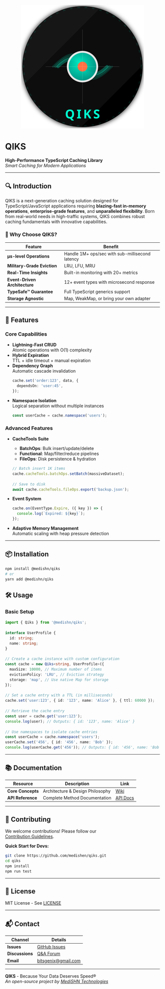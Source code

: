 <p align="center">
  <img src="./docs/logo.svg" alt="QIKS Logo" />
</p>

# QIKS

**High-Performance TypeScript Caching Library**  
_Smart Caching for Modern Applications_

---

## 🔍 Introduction

QIKS is a next-generation caching solution designed for TypeScript/JavaScript applications requiring **blazing-fast in-memory operations**, **enterprise-grade features**, and **unparalleled flexibility**. Born from real-world needs in high-traffic systems, QIKS combines robust caching fundamentals with innovative capabilities.

### 🚀 Why Choose QIKS?

| Feature                       | Benefit                                         |
| ----------------------------- | ----------------------------------------------- |
| **µs-level Operations**       | Handle 1M+ ops/sec with sub-millisecond latency |
| **Military-Grade Eviction**   | LRU, LFU, MRU                                   |
| **Real-Time Insights**        | Built-in monitoring with 20+ metrics            |
| **Event-Driven Architecture** | 12+ event types with microsecond response       |
| **TypeSafe™ Guarantee**       | Full TypeScript generics support                |
| **Storage Agnostic**          | Map, WeakMap, or bring your own adapter         |

---

## 🌟 Features

### Core Capabilities

- **Lightning-Fast CRUD**  
  Atomic operations with O(1) complexity
- **Hybrid Expiration**  
  TTL + idle timeout + manual expiration
- **Dependency Graph**  
  Automatic cascade invalidation
  ```ts
  cache.set('order:123', data, {
    dependsOn: 'user:45',
  });
  ```
- **Namespace Isolation**  
  Logical separation without multiple instances
  ```ts
  const userCache = cache.namespace('users');
  ```

### Advanced Features

- **CacheTools Suite**

  - **BatchOps**: Bulk insert/update/delete
  - **Functional**: Map/filter/reduce pipelines
  - **FileOps**: Disk persistence & hydration

  ```ts
  // Batch insert 1K items
  cache.cacheTools.batchOps.setBatch(massiveDataset);

  // Save to disk
  await cache.cacheTools.fileOps.export('backup.json');
  ```

- **Event System**

  ```ts
  cache.on(EventType.Expire, ({ key }) => {
    console.log(`Expired: ${key}`);
  });
  ```

- **Adaptive Memory Management**  
  Automatic scaling with heap pressure detection

---

## 📦 Installation

```bash
npm install @medishn/qiks
# or
yarn add @medishn/qiks
```

## 🛠 Usage

### Basic Setup

```ts
import { Qiks } from '@medishn/qiks';

interface UserProfile {
  id: string;
  name: string;
}

// Create a cache instance with custom configuration
const cache = new Qiks<string, UserProfile>({
  maxSize: 10000, // Maximum number of items
  evictionPolicy: 'LRU', // Eviction strategy
  storage: 'map', // Use native Map for storage
});

// Set a cache entry with a TTL (in milliseconds)
cache.set('user:123', { id: '123', name: 'Alice' }, { ttl: 60000 });

// Retrieve the cache entry
const user = cache.get('user:123');
console.log(user); // Outputs: { id: '123', name: 'Alice' }

// Use namespaces to isolate cache entries
const userCache = cache.namespace('users');
userCache.set('456', { id: '456', name: 'Bob' });
console.log(userCache.get('456')); // Outputs: { id: '456', name: 'Bob' }
```

---

## 📚 Documentation

| Resource          | Description                      | Link                                                                 |
| ----------------- | -------------------------------- | -------------------------------------------------------------------- |
| **Core Concepts** | Architecture & Design Philosophy | [Wiki](https://github.com/medishen/qiks/wiki/Core-Concepts)          |
| **API Reference** | Complete Method Documentation    | [API Docs](https://github.com/medishen/qiks/wiki/QIKS-API-Reference) |

---

## 🤝 Contributing

We welcome contributions! Please follow our  
[Contribution Guidelines](https://github.com/medishen/qiks/blob/main/CONTRIBUTING.md).

**Quick Start for Devs:**

```bash
git clone https://github.com/medishen/qiks.git
cd qiks
npm install
npm run test
```

---

## 📜 License

MIT License - See [LICENSE](https://github.com/medishen/qiks/blob/main/LICENSE)

---

## 📬 Contact

| Channel         | Details                                                   |
| --------------- | --------------------------------------------------------- |
| **Issues**      | [GitHub Issues](https://github.com/medishen/qiks/issues)  |
| **Discussions** | [Q&A Forum](https://github.com/medishen/qiks/discussions) |
| **Email**       | [bitsgenix@gmail.com](mailto:bitsgenix@gmail.com)         |

---

**QIKS** - Because Your Data Deserves Speed®  
_An open-source project by [MediSHN Technologies](https://github.com/medishen)_
